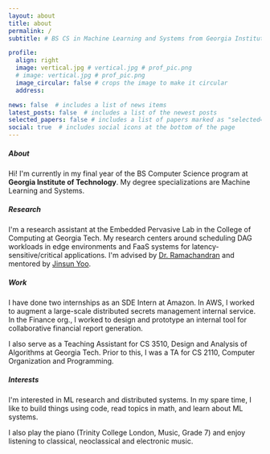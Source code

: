 ```yaml
---
layout: about
title: about
permalink: /
subtitle: # BS CS in Machine Learning and Systems from Georgia Institute of Technology # <a href='#'>Affiliations</a>. Address. Contacts. Moto. Etc.

profile:
  align: right
  image: vertical.jpg # vertical.jpg # prof_pic.png
  # image: vertical.jpg # prof_pic.png
  image_circular: false # crops the image to make it circular
  address: 

news: false  # includes a list of news items
latest_posts: false  # includes a list of the newest posts
selected_papers: false # includes a list of papers marked as "selected={true}"
social: true  # includes social icons at the bottom of the page
---
```


##### About
Hi! I'm currently in my final year of the BS Computer Science program at <b><strong>Georgia Institute of Technology</strong></b>. My degree specializations are Machine Learning and Systems. 

##### Research
I'm a research assistant at the Embedded Pervasive Lab in the College of Computing at Georgia Tech. My research centers around scheduling DAG workloads in edge environments and FaaS systems for latency-sensitive/critical applications. I'm advised by <a href="https://faculty.cc.gatech.edu/~rama/">Dr. Ramachandran</a> and mentored by <a href="http://jinsunyoo.com/">Jinsun Yoo</a>.

##### Work
I have done two internships as an SDE Intern at Amazon. In AWS, I worked to augment a large-scale distributed secrets management internal service. In the Finance org., I worked to design and prototype an internal tool for collaborative financial report generation. 

I also serve as a Teaching Assistant for CS 3510, Design and Analysis of Algorithms at Georgia Tech. Prior to this, I was a TA for CS 2110, Computer Organization and Programming.

##### Interests
I'm interested in ML research and distributed systems. In my spare time, I like to build things using code, read topics in math, and learn about ML systems.

I also play the piano (Trinity College London, Music, Grade 7) and enjoy listening to classical, neoclassical and electronic music.


<!-- Write your biography here. Tell the world about yourself. Link to your favorite [subreddit](http://reddit.com). You can put a picture in, too. The code is already in, just name your picture `prof_pic.jpg` and put it in the `img/` folder.

Put your address / P.O. box / other info right below your picture. You can also disable any of these elements by editing `profile` property of the YAML header of your `_pages/about.md`. Edit `_bibliography/papers.bib` and Jekyll will render your [publications page](/al-folio/publications/) automatically. -->

<!-- Link to your social media connections, too. This theme is set up to use [Font Awesome icons](http://fortawesome.github.io/Font-Awesome/) and [Academicons](https://jpswalsh.github.io/academicons/), like the ones below. Add your Facebook, Twitter, LinkedIn, Google Scholar, or just disable all of them. -->
